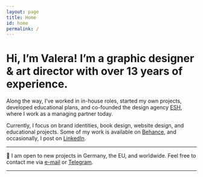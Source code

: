 ```yaml
---
layout: page
title: Home
id: home
permalink: /
---
```


<style>
  /* By default, keep the image responsive and limit it to 100% width. */
  .my-responsive-image {
    display: block;
    margin-left: 0px;
    max-width: 10%;
	min-width: 70px;
    height: auto;
	align: left;
  }

  /* First breakpoint at 768px */
 /* @media (min-width: 768px) {
    .my-responsive-image {
      max-width: 15%;
    }
  } 

  /* Second breakpoint at 1204px */
  @media (min-width: 1024px) {
    .my-responsive-image {
      max-width: 120px;
    }
  } 
</style>

# Hi, I’m Valera! I’m a graphic designer & art director with over 13 years of experience. 

Along the way, I’ve worked in in-house roles, started my own projects, developed educational plans, and co-founded the design agency [ESH](https://eshgruppa.com/), where I work as a managing partner today.

Currently, I focus on brand identities, book design, website design, and educational projects. Some of my work is available on [Behance](https://www.behance.net/kozhanov), and occasionally, I post on [LinkedIn](https://www.linkedin.com/in/valera-kozhanov/).

---
 🥨 I am open to new projects in Germany, the EU, and worldwide. Feel free to contact me via [e-mail](mailto:valera@eshgruppa.com) or [Telegram](https://t.me/wa_koo).
 
---------



<!-- Insert your single image -->
<!--<img src="/assets/valera.png" alt="small portrait" class="my-responsive-image">-->
